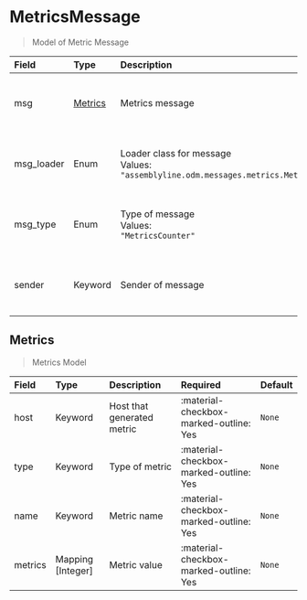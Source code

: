 [comment]: # (AUTOGENERATED MARKDOWN CONTENT. UPDATES TO ODM DOCUMENTATION SHOULD BE DONE THROUGH ASSEMBLYLINE-BASE REPO!)
# MetricsMessage
> Model of Metric Message

| Field | Type | Description | Required | Default |
| :--- | :--- | :--- | :--- | :--- |
| msg | [Metrics](/assemblyline4_docs/odm/messages/metrics/#metrics) | Metrics message | :material-checkbox-marked-outline: Yes | `None` |
| msg_loader | Enum | Loader class for message<br>Values:<br>`"assemblyline.odm.messages.metrics.MetricsMessage"` | :material-checkbox-marked-outline: Yes | `assemblyline.odm.messages.metrics.MetricsMessage` |
| msg_type | Enum | Type of message<br>Values:<br>`"MetricsCounter"` | :material-checkbox-marked-outline: Yes | `MetricsCounter` |
| sender | Keyword | Sender of message | :material-checkbox-marked-outline: Yes | `None` |


[comment]: # (AUTOGENERATED MARKDOWN CONTENT. UPDATES TO ODM DOCUMENTATION SHOULD BE DONE THROUGH ASSEMBLYLINE-BASE REPO!)
## Metrics
> Metrics Model

| Field | Type | Description | Required | Default |
| :--- | :--- | :--- | :--- | :--- |
| host | Keyword | Host that generated metric | :material-checkbox-marked-outline: Yes | `None` |
| type | Keyword | Type of metric | :material-checkbox-marked-outline: Yes | `None` |
| name | Keyword | Metric name | :material-checkbox-marked-outline: Yes | `None` |
| metrics | Mapping [Integer] | Metric value | :material-checkbox-marked-outline: Yes | `None` |



